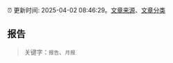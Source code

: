 :alarm_clock: 更新时间: 2025-04-02 08:46:29。[文章来源](/README.md)、[文章分类](/TAGS.md)

## 报告


> 关键字：`报告`、`月报`



